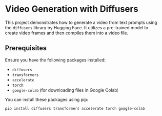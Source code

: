 # Video Generation with Diffusers

This project demonstrates how to generate a video from text prompts using the `diffusers` library by Hugging Face. It utilizes a pre-trained model to create video frames and then compiles them into a video file.

## Prerequisites

Ensure you have the following packages installed:

- `diffusers`
- `transformers`
- `accelerate`
- `torch`
- `google-colab` (for downloading files in Google Colab)

You can install these packages using pip:

```bash
pip install diffusers transformers accelerate torch google-colab
